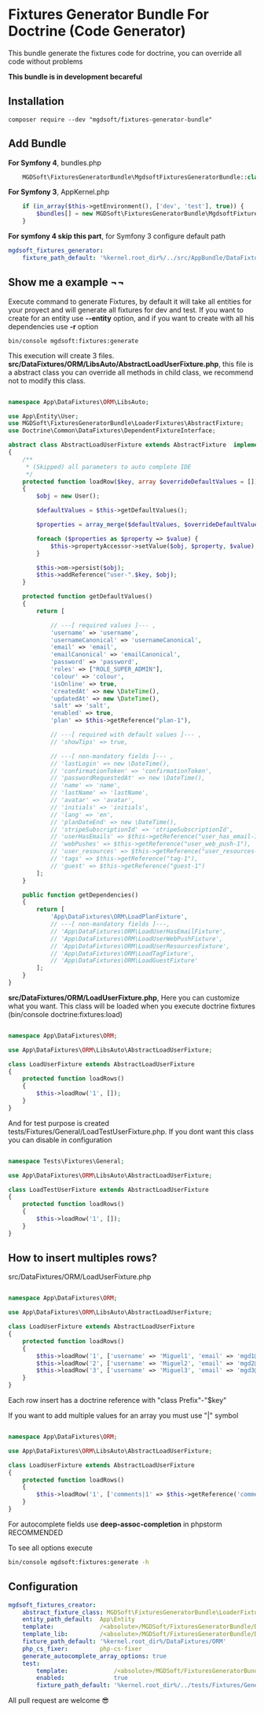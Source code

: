 Fixtures Generator Bundle For Doctrine (Code Generator)
========================================================

This bundle generate the fixtures code for doctrine, you can override all code without problems 

**This bundle is in development becareful**

Installation
------------

``` 
composer require --dev "mgdsoft/fixtures-generator-bundle"
```

## Add Bundle

**For Symfony 4**, bundles.php
```php
    MGDSoft\FixturesGeneratorBundle\MgdsoftFixturesGeneratorBundle::class => ['dev' => true],
```

**For Symfony 3**, AppKernel.php
```php
    if (in_array($this->getEnvironment(), ['dev', 'test'], true)) {
        $bundles[] = new MGDSoft\FixturesGeneratorBundle\MgdsoftFixturesGeneratorBundle()
    }
```

**For symfony 4 skip this part**, for Symfony 3 configure default path 

```yaml
mgdsoft_fixtures_generator:
    fixture_path_default: '%kernel.root_dir%/../src/AppBundle/DataFixtures/ORM' # Default %kernel.root_dir%/DataFixtures/ORM
```

Show me a example ¬¬
--------------------

Execute command to generate Fixtures, by default it will take all entities for your proyect and will generate all fixtures for dev and test. If you want to create for an entity use **--entity** option, and if you want to create with all his dependencies use **-r** option

```
bin/console mgdsoft:fixtures:generate
```

This execution will create 3 files.
**src/DataFixtures/ORM/LibsAuto/AbstractLoadUserFixture.php**, this file is a abstract class you can override all methods in child class, we recommend not to modify this class.  
```php

namespace App\DataFixtures\ORM\LibsAuto;

use App\Entity\User;
use MGDSoft\FixturesGeneratorBundle\LoaderFixtures\AbstractFixture;
use Doctrine\Common\DataFixtures\DependentFixtureInterface;

abstract class AbstractLoadUserFixture extends AbstractFixture  implements DependentFixtureInterface
{
    /**
     * (Skipped) all parameters to auto complete IDE 
     */
    protected function loadRow($key, array $overrideDefaultValues = [])
    {
        $obj = new User();

        $defaultValues = $this->getDefaultValues();

        $properties = array_merge($defaultValues, $overrideDefaultValues);

        foreach ($properties as $property => $value) {
            $this->propertyAccessor->setValue($obj, $property, $value);
        }

        $this->om->persist($obj);
        $this->addReference("user-".$key, $obj);
    }

    protected function getDefaultValues()
    {
        return [

            // ---[ required values ]--- ,
            'username' => 'username',
            'usernameCanonical' => 'usernameCanonical',
            'email' => 'email',
            'emailCanonical' => 'emailCanonical',
            'password' => 'password',
            'roles' => ["ROLE_SUPER_ADMIN"],
            'colour' => 'colour',
            'isOnline' => true,
            'createdAt' => new \DateTime(),
            'updatedAt' => new \DateTime(),
            'salt' => 'salt',
            'enabled' => true,
            'plan' => $this->getReference("plan-1"),

            // ---[ required with default values ]--- ,
            // 'showTips' => true,

            // ---[ non-mandatory fields ]--- ,
            // 'lastLogin' => new \DateTime(),
            // 'confirmationToken' => 'confirmationToken',
            // 'passwordRequestedAt' => new \DateTime(),
            // 'name' => 'name',
            // 'lastName' => 'lastName',
            // 'avatar' => 'avatar',
            // 'initials' => 'initials',
            // 'lang' => 'en',
            // 'planDateEnd' => new \DateTime(),
            // 'stripeSubscriptionId' => 'stripeSubscriptionId',
            // 'userHasEmails' => $this->getReference("user_has_email-1"),
            // 'webPushes' => $this->getReference("user_web_push-1"),
            // 'user_resources' => $this->getReference("user_resources-1"),
            // 'tags' => $this->getReference("tag-1"),
            // 'guest' => $this->getReference("guest-1")
        ];
    }

    public function getDependencies()
    {
        return [
            'App\DataFixtures\ORM\LoadPlanFixture',
            // ---[ non-mandatory fields ]---,
            // 'App\DataFixtures\ORM\LoadUserHasEmailFixture',
            // 'App\DataFixtures\ORM\LoadUserWebPushFixture',
            // 'App\DataFixtures\ORM\LoadUserResourcesFixture',
            // 'App\DataFixtures\ORM\LoadTagFixture',
            // 'App\DataFixtures\ORM\LoadGuestFixture'
        ];
    }
}
```

**src/DataFixtures/ORM/LoadUserFixture.php**, Here you can customize what you want. This class will be loaded when you execute doctrine fixtures (bin/console doctrine:fixtures:load)
```php

namespace App\DataFixtures\ORM;

use App\DataFixtures\ORM\LibsAuto\AbstractLoadUserFixture;

class LoadUserFixture extends AbstractLoadUserFixture
{
    protected function loadRows()
    {
        $this->loadRow('1', []);
    }
}
```

And for test purpose is created tests/Fixtures/General/LoadTestUserFixture.php. If you dont want this class you can disable in configuration

```php

namespace Tests\Fixtures\General;

use App\DataFixtures\ORM\LibsAuto\AbstractLoadUserFixture;

class LoadTestUserFixture extends AbstractLoadUserFixture
{
    protected function loadRows()
    {
        $this->loadRow('1', []);
    }
}
```

How to insert multiples rows?
-----------------------------

src/DataFixtures/ORM/LoadUserFixture.php
```php

namespace App\DataFixtures\ORM;

use App\DataFixtures\ORM\LibsAuto\AbstractLoadUserFixture;

class LoadUserFixture extends AbstractLoadUserFixture
{
    protected function loadRows()
    {
        $this->loadRow('1', ['username' => 'Miguel1', 'email' => 'mgd1@mgdsoftware.com']);
        $this->loadRow('2', ['username' => 'Miguel2', 'email' => 'mgd2@mgdsoftware.com']);
        $this->loadRow('3', ['username' => 'Miguel3', 'email' => 'mgd3@mgdsoftware.com']);
    }
}
```

Each row insert has a doctrine reference with "class Prefix"-"$key"

If you want to add multiple values for an array you must use "|" symbol

```php

namespace App\DataFixtures\ORM;

use App\DataFixtures\ORM\LibsAuto\AbstractLoadUserFixture;

class LoadUserFixture extends AbstractLoadUserFixture
{
    protected function loadRows()
    {
        $this->loadRow('1', ['comments|1' => $this->getReference('comment-2'), 'comments|2' => $this->getReference('comment-1') ]);
    }
}
```

For autocomplete fields use **deep-assoc-completion** in phpstorm RECOMMENDED


To see all options execute

```bash
bin/console mgdsoft:fixtures:generate -h 
```

## Configuration

```yaml
mgdsoft_fixtures_creator:
    abstract_fixture_class: MGDSoft\FixturesGeneratorBundle\LoaderFixtures\AbstractFixture
    entity_path_default:  App\Entity
    template:             /<absolute>/MGDSoft/FixturesGeneratorBundle/DependencyInjection/../Generator/templates/basic.tpl
    template_lib:         /<absolute>/MGDSoft/FixturesGeneratorBundle/DependencyInjection/../Generator/templates/lib.tpl
    fixture_path_default: '%kernel.root_dir%/DataFixtures/ORM'
    php_cs_fixer:         php-cs-fixer
    generate_autocomplete_array_options: true
    test:
        template:             /<absolute>/MGDSoft/FixturesGeneratorBundle/DependencyInjection/../Generator/templates/basic_test.tpl
        enabled:              true
        fixture_path_default: '%kernel.root_dir%/../tests/Fixtures/General'
```

All pull request are welcome :sunglasses:
